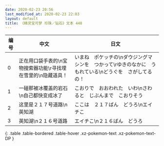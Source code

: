 ```yaml
---
date: 2020-02-23 20:56
last_modified_at: 2020-02-23 22:03
layout: default
title: 《精灵宝可梦 珍珠／钻石》文本 448
---
```

| 编号 | 中文 | 日文 |
| ---- | ---- | ---- |
| 0 | 正在用口袋手表的\n宝物搜索器功能\r寻找埋在雪里的\n隐藏道具！ | いまね　ポケッチの\nダウジングマシンを　つかって\rゆきのなかに　うもれている\nどうぐを　さがしてるの！ |
| 1 | 一碰那被冰覆盖的岩石\n自己都快变成冰了 | こおりで　おおわれた　いわ\nさわると　じぶんまで　こおりそう |
| 2 | 这里是２１７号道路\n英知湖 | ここは　２１７ばん　どうろ\nエイチこ |
| 3 | 英知湖\n２１６号道路 | エイチこ\n２１６ばん　どうろ |
{: .table .table-bordered .table-hover .xz-pokemon-text .xz-pokemon-text-DP }